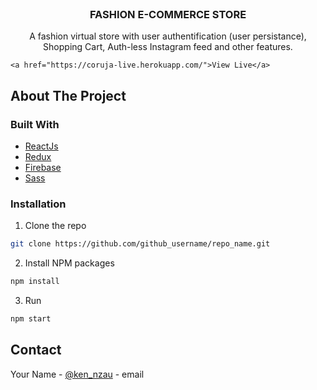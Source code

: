 <br />
<p align="center">
  <h3 align="center">FASHION E-COMMERCE STORE</h3>
  <p align="center">
   A fashion virtual store with user authentification (user persistance), Shopping Cart, Auth-less Instagram feed and other features.
    <br />
   
    <a href="https://coruja-live.herokuapp.com/">View Live</a>
  </p>
</p>


<!-- ABOUT THE PROJECT -->
## About The Project


### Built With

* [ReactJs](#reactjs)
* [Redux](#redux)
* [Firebase](#firebase)
* [Sass](#sass)




<!-- GETTING STARTED -->

### Installation

1. Clone the repo
```sh
git clone https://github.com/github_username/repo_name.git
```
2. Install NPM packages
```sh
npm install
```
3. Run
```sh
npm start
```




<!-- CONTACT -->
## Contact

Your Name - [@ken_nzau](https://twitter.com/ken_nzau) - email










